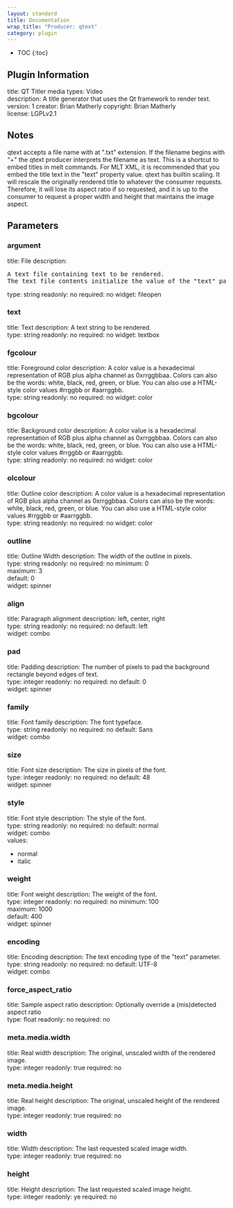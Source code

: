```yaml
---
layout: standard
title: Documentation
wrap_title: "Producer: qtext"
category: plugin
---
```

* TOC
{:toc}

## Plugin Information

title: QT Titler
media types:
Video  
description: A title generator that uses the Qt framework to render text.
version: 1
creator: Brian Matherly
copyright: Brian Matherly  
license: LGPLv2.1  

## Notes

qtext accepts a file name with at &quot;.txt&quot; extension. If the filename begins with &quot;+&quot; the qtext producer interprets the filename as text. This is a shortcut to embed titles in melt commands. For MLT XML, it is recommended that you embed the title text in the &quot;text&quot; property value.
qtext has builtin scaling. It will rescale the originally rendered title to whatever the consumer requests. Therefore, it will lose its aspect ratio if so requested, and it is up to the consumer to request a proper width and height that maintains the image aspect.


## Parameters

### argument

title: File  description:
<pre>
A text file containing text to be rendered.
The text file contents initialize the value of the "text" parameter.
</pre>
type: string
readonly: no
required: no
widget: fileopen  

### text

title: Text  description:
A text string to be rendered.  
type: string
readonly: no
required: no
widget: textbox  

### fgcolour

title: Foreground color  description:
A color value is a hexadecimal representation of RGB plus alpha channel as 0xrrggbbaa. Colors can also be the words: white, black, red, green, or blue. You can also use a HTML-style color values #rrggbb or #aarrggbb.  
type: string
readonly: no
required: no
widget: color  

### bgcolour

title: Background color  description:
A color value is a hexadecimal representation of RGB plus alpha channel as 0xrrggbbaa. Colors can also be the words: white, black, red, green, or blue. You can also use a HTML-style color values #rrggbb or #aarrggbb.  
type: string
readonly: no
required: no
widget: color  

### olcolour

title: Outline color  description:
A color value is a hexadecimal representation of RGB plus alpha channel as 0xrrggbbaa. Colors can also be the words: white, black, red, green, or blue. You can also use a HTML-style color values #rrggbb or #aarrggbb.  
type: string
readonly: no
required: no
widget: color  

### outline

title: Outline Width  description:
The width of the outline in pixels.  
type: string
readonly: no
required: no
minimum: 0  
maximum: 3  
default: 0  
widget: spinner  

### align

title: Paragraph alignment  description:
left, center, right  
type: string
readonly: no
required: no
default: left  
widget: combo  

### pad

title: Padding  description:
The number of pixels to pad the background rectangle beyond edges of text.  
type: integer
readonly: no
required: no
default: 0  
widget: spinner  

### family

title: Font family  description:
The font typeface.  
type: string
readonly: no
required: no
default: Sans  
widget: combo  

### size

title: Font size  description:
The size in pixels of the font.  
type: integer
readonly: no
required: no
default: 48  
widget: spinner  

### style

title: Font style  description:
The style of the font.  
type: string
readonly: no
required: no
default: normal  
widget: combo  
values:
* normal
* italic

### weight

title: Font weight  description:
The weight of the font.  
type: integer
readonly: no
required: no
minimum: 100  
maximum: 1000  
default: 400  
widget: spinner  

### encoding

title: Encoding  description:
The text encoding type of the &quot;text&quot; parameter.  
type: string
readonly: no
required: no
default: UTF-8  
widget: combo  

### force_aspect_ratio

title: Sample aspect ratio  description:
Optionally override a (mis)detected aspect ratio  
type: float
readonly: no
required: no

### meta.media.width

title: Real width  description:
The original, unscaled width of the rendered image.  
type: integer
readonly: true
required: no

### meta.media.height

title: Real height  description:
The original, unscaled height of the rendered image.  
type: integer
readonly: true
required: no

### width

title: Width  description:
The last requested scaled image width.  
type: integer
readonly: true
required: no

### height

title: Height  description:
The last requested scaled image height.  
type: integer
readonly: ye
required: no

